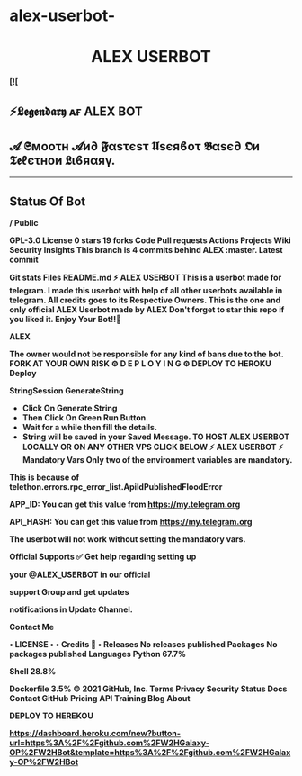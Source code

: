 


# alex-userbot-


<h1 align="center">
<b> ALEX USERBOT
</h1>

[![
## ⚡𝕷𝖊𝖌𝖊𝖓𝖉𝖆𝖗𝖞 ᴀғ ALEX BOT
## 𝓐 𝕾мοοτн 𝓐и∂ 𝕱αѕτєѕτ 𝖀sєяϐοτ 𝕭αѕє∂ 𝕺и 𝕿𝖊ℓєτнοи 𝕷ιϐяαяγ.


------------
## Status Of Bot 

/
Public

 GPL-3.0 License
 0 stars  19 forks
Code
Pull requests
Actions
Projects
Wiki
Security
Insights
This branch is 4 commits behind ALEX :master.
Latest commit


Git stats
Files
README.md
⚡ ALEX USERBOT
This is a userbot made for telegram. I made this userbot with help of all other userbots available in telegram. All credits goes to its Respective Owners.
This is the one and only official ALEX Userbot made by ALEX Don't forget to star this repo if you liked it. Enjoy Your Bot!!💝

ALEX 

The owner would not be responsible for any kind of bans due to the bot.
FORK AT YOUR OWN RISK
⚙️ D E P L O Y I N G ⚙️
DEPLOY TO HEROKU
Deploy

StringSession
GenerateString

- Click On Generate String
- Then Click On Green Run Button.
- Wait for a while then fill the details.
- String will be saved in your Saved Message.
TO HOST ALEX USERBOT LOCALLY OR ON ANY OTHER VPS CLICK BELOW
⚡ ALEX USERBOT ⚡
Mandatory Vars
Only two of the environment variables are mandatory.

This is because of telethon.errors.rpc_error_list.ApiIdPublishedFloodError

APP_ID: You can get this value from https://my.telegram.org

API_HASH: You can get this value from https://my.telegram.org

The userbot will not work without setting the mandatory vars.

Official Supports ✅
Get help regarding setting up 

your @ALEX_USERBOT in our official 

support Group and get updates

notifications in Update Channel.




Contact Me

• LICENSE •
• Credits 🏅 •
Releases
No releases published
Packages
No packages published
Languages
Python
67.7%
 
Shell
28.8%
 
Dockerfile
3.5%
© 2021 GitHub, Inc.
Terms
Privacy
Security
Status
Docs
Contact GitHub
Pricing
API
Training
Blog
About



DEPLOY TO HEREKOU

https://dashboard.heroku.com/new?button-url=https%3A%2F%2Fgithub.com%2FW2HGalaxy-OP%2FW2HBot&template=https%3A%2F%2Fgithub.com%2FW2HGalaxy-OP%2FW2HBot
